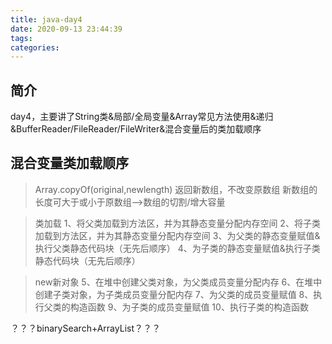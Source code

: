 ```yaml
---
title: java-day4
date: 2020-09-13 23:44:39
tags:
categories:
---
```


## 简介
day4，主要讲了String类&局部/全局变量&Array常见方法使用&递归&BufferReader/FileReader/FileWriter&混合变量后的类加载顺序
<!-- more -->

## 混合变量类加载顺序

> Array.copyOf(original,newlength)
返回新数组，不改变原数组
新数组的长度可大于或小于原数组——>数组的切割/增大容量

> 类加载
1、将父类加载到方法区，并为其静态变量分配内存空间
2、将子类加载到方法区，并为其静态变量分配内存空间
3、为父类的静态变量赋值&执行父类静态代码块（无先后顺序）
4、为子类的静态变量赋值&执行子类静态代码块（无先后顺序）

> new新对象
5、在堆中创建父类对象，为父类成员变量分配内存
6、在堆中创建子类对象，为子类成员变量分配内存
7、为父类的成员变量赋值
8、执行父类的构造函数
9、为子类的成员变量赋值
10、执行子类的构造函数

？？？binarySearch+ArrayList？？？
